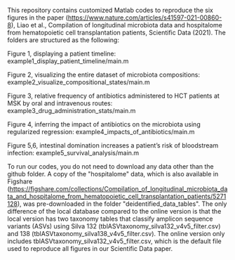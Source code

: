 This repository contains customized Matlab codes to reproduce the six figures in the paper (https://www.nature.com/articles/s41597-021-00860-8), Liao et al., Compilation of longitudinal microbiota data and hospitalome from hematopoietic cell transplantation patients, Scientific Data (2021). The folders are structured as the following:

Figure 1, displaying a patient timeline: example1_display_patient_timeline/main.m

Figure 2, visualizing the entire dataset of microbiota compositions: example2_visualize_compositional_states/main.m

Figure 3, relative frequency of antibiotics administered to HCT patients at MSK by oral and intravenous routes: example3_drug_administration_stats/main.m

Figure 4, inferring the impact of antibiotics on the microbiota using regularized regression: example4_impacts_of_antibiotics/main.m

Figure 5,6, intestinal domination increases a patient’s risk of bloodstream infection: example5_survival_analysis/main.m

To run our codes, you do not need to download any data other than the github folder. A copy of the "hospitalome" data, which is also available in Figshare (https://figshare.com/collections/Compilation_of_longitudinal_microbiota_data_and_hospitalome_from_hematopoietic_cell_transplantation_patients/5271128), was pre-downloaded in the folder "deidentified_data_tables". The only difference of the local database compared to the online version is that the local version has two taxonomy tables that classify amplicon sequence variants (ASVs) using Silva 132 (tblASVtaxonomy_silva132_v4v5_filter.csv) and 138 (tblASVtaxonomy_silva138_v4v5_filter.csv). The online version only includes tblASVtaxonomy_silva132_v4v5_filter.csv, which is the default file used to reproduce all figures in our Scientific Data paper.
